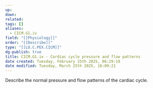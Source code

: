 ```yaml
---
up: 
down: 
related: 
tags: []
aliases:
  - CICM.G1.iv
field: "[[Physiology]]"
order: "[[Describe]]"
type: "[[LO.C.PEX.CICM]]"
dg-publish: true
title: CICM.G1.iv - Cardiac cycle pressure and flow patterns
date created: Tuesday, February 25th 2025, 06:29:19
date modified: Tuesday, March 25th 2025, 16:09:21
---
```


Describe the normal pressure and flow patterns of the cardiac cycle.
